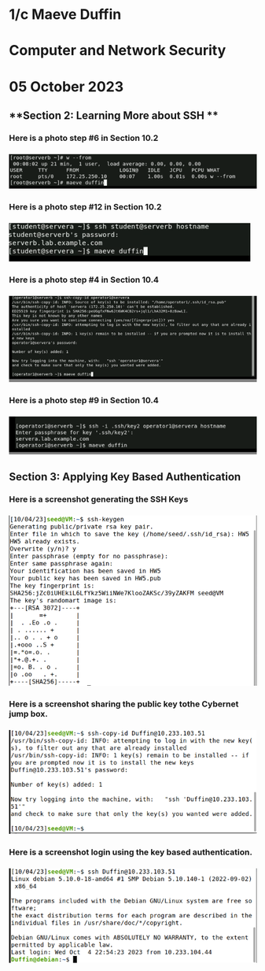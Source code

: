 # 1/c Maeve Duffin 
# Computer and Network Security 
# 05 October 2023

## **Section 2: Learning More about SSH ** 
### Here is a photo step #6 in Section 10.2 
### ![Screenshot 1](Part2_6.png)
### Here is a photo step #12 in Section 10.2 
### ![Screenshot 1](Part2_12.png)
### Here is a photo step #4 in Section 10.4 
### ![Screenshot 1](Part2_4.png)
### Here is a photo step #9 in Section 10.4 
### ![Screenshot 1](Part2__9.png)


## **Section 3: Applying Key Based Authentication** ## 
### Here is a screenshot generating the SSH Keys  
### ![Screenshot 1](Part3_1.png)
### Here is a screenshot sharing the public key tothe Cybernet jump box.  
### ![Screenshot 1](Part3_2.png)
### Here is a screenshot login using the key based authentication. 
### ![Screenshot 1](Part3_3.png)
